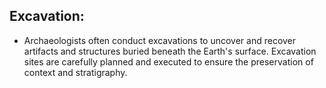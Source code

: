 ## Excavation:
 - Archaeologists often conduct excavations to uncover and recover artifacts and structures buried beneath the Earth's surface. Excavation sites are carefully planned and executed to ensure the preservation of context
   and stratigraphy.

